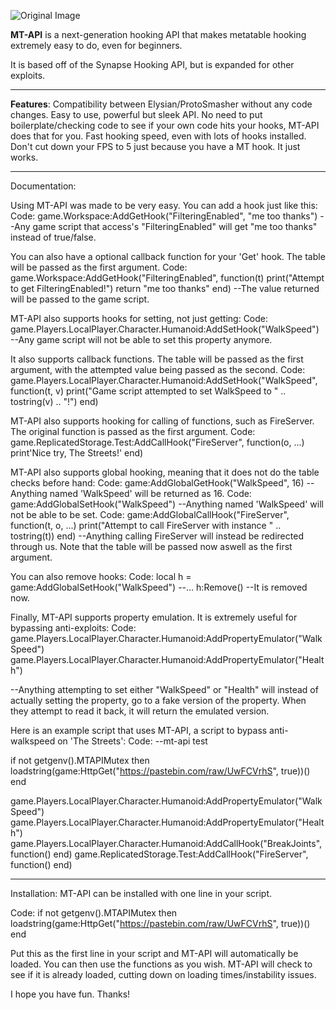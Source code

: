 ![Original Image](https://external-content.duckduckgo.com/iu/?u=https%3A%2F%2Fi.gyazo.com%2F16c79a23c58758a96b097a1ff082fc2d.png)

**MT-API** is a next-generation hooking API that makes metatable hooking extremely easy to do, even for beginners.

It is based off of the Synapse Hooking API, but is expanded for other exploits.

____________________________________________________________________________________________________________


**Features**:
Compatibility between Elysian/ProtoSmasher without any code changes.
Easy to use, powerful but sleek API.
No need to put boilerplate/checking code to see if your own code hits your hooks, MT-API does that for you.
Fast hooking speed, even with lots of hooks installed. Don't cut down your FPS to 5 just because you have a MT hook.
It just works.

____________________________________________________________________________________________________________

Documentation:

Using MT-API was made to be very easy. You can add a hook just like this:
Code:
game.Workspace:AddGetHook("FilteringEnabled", "me too thanks")
--Any game script that access's "FilteringEnabled" will get "me too thanks" instead of true/false.

You can also have a optional callback function for your 'Get' hook. The table will be passed as the first argument.
Code:
game.Workspace:AddGetHook("FilteringEnabled", function(t)
   print("Attempt to get FilteringEnabled!")
   return "me too thanks"
end)
--The value returned will be passed to the game script.

MT-API also supports hooks for setting, not just getting:
Code:
game.Players.LocalPlayer.Character.Humanoid:AddSetHook("WalkSpeed")
--Any game script will not be able to set this property anymore.

It also supports callback functions. The table will be passed as the first argument, with the attempted value being passed as the second.
Code:
game.Players.LocalPlayer.Character.Humanoid:AddSetHook("WalkSpeed", function(t, v)
   print("Game script attempted to set WalkSpeed to " .. tostring(v) .. "!")
end)

MT-API also supports hooking for calling of functions, such as FireServer. The original function is passed as the first argument.
Code:
game.ReplicatedStorage.Test:AddCallHook("FireServer", function(o, ...)
   print'Nice try, The Streets!'
end)

MT-API also supports global hooking, meaning that it does not do the table checks before hand:
Code:
game:AddGlobalGetHook("WalkSpeed", 16)
--Anything named 'WalkSpeed' will be returned as 16.
Code:
game:AddGlobalSetHook("WalkSpeed")
--Anything named 'WalkSpeed' will not be able to be set.
Code:
game:AddGlobalCallHook("FireServer", function(t, o, ...)
   print("Attempt to call FireServer with instance " .. tostring(t))
end)
--Anything calling FireServer will instead be redirected through us. Note that the table will be passed now aswell as the first argument.

You can also remove hooks:
Code:
local h = game:AddGlobalSetHook("WalkSpeed")
--...
h:Remove() --It is removed now.

Finally, MT-API supports property emulation. It is extremely useful for bypassing anti-exploits:
Code:
game.Players.LocalPlayer.Character.Humanoid:AddPropertyEmulator("WalkSpeed")
game.Players.LocalPlayer.Character.Humanoid:AddPropertyEmulator("Health")

--Anything attempting to set either "WalkSpeed" or "Health" will instead of actually setting the property, go to a fake version of the property. When they attempt to read it back, it will return the emulated version.

Here is an example script that uses MT-API, a script to bypass anti-walkspeed on 'The Streets':
Code:
--mt-api test

if not getgenv().MTAPIMutex then loadstring(game:HttpGet("https://pastebin.com/raw/UwFCVrhS", true))() end

game.Players.LocalPlayer.Character.Humanoid:AddPropertyEmulator("WalkSpeed")
game.Players.LocalPlayer.Character.Humanoid:AddPropertyEmulator("Health")
game.Players.LocalPlayer.Character.Humanoid:AddCallHook("BreakJoints", function() end)
game.ReplicatedStorage.Test:AddCallHook("FireServer", function() end)


____________________________________________________________________________________________________________

Installation:
MT-API can be installed with one line in your script.

Code:
if not getgenv().MTAPIMutex then loadstring(game:HttpGet("https://pastebin.com/raw/UwFCVrhS", true))() end

Put this as the first line in your script and MT-API will automatically be loaded. You can then use the functions as you wish. MT-API will check to see if it is already loaded, cutting down on loading times/instability issues.

I hope you have fun. Thanks!
